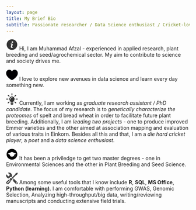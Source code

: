 ```yaml
---
layout: page
title: My Brief Bio
subtitle: Passionate researcher / Data Science enthusiast / Cricket-lover / Poet
---
```


![Bio](/assets/img/about.png) Hi, I am Muhammad Afzal - experienced in applied research, plant breeding and seed/agrochemical sector. My aim to contribute to science and society drives me.

![Passion](/assets/img/passion.png) I love to explore new avenues in data science and learn every day something new.

![Current Work](/assets/img/job.png) Currently, I am working as _graduate research assistant / PhD candidate_. The focus of my research is to _genetically characterize the proteomes_ of spelt and bread wheat in order to facilitate future plant breeding. Additionally, I am _leading two projects_ - one to produce improved Emmer varieties and the other aimed at association mapping and evaluation of various traits in Einkorn. Besides all this and that, I am a _die hard cricket player_, a _poet_ and a _data science enthusiast_.

![Education](/assets/img/education.png) It has been a priviledge to get two master degrees - one in Environmental Sciences and the other in Plant Breeding and Seed Science.

![Tools](/assets/img/tools.png) Among some useful tools that I know include **R**, **SQL**, **MS Office**, **Python (learning)**. I am comfortable with performing GWAS, Genomic Selection, Analyzing high-throughput/big data, writing/reviewing manuscripts and conducting extensive field trials.
